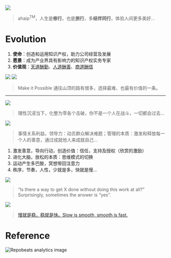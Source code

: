

![](https://github.com/ipr9/ipr9/assets/163503847/1a31f258-954d-40cb-9fe4-5af193819957)
> ahaip<sup>TM</sup>，人生是**修行**，也是**旅行**，多**结伴同行**，体验人间更多美好...

# Evolution

1. **使命**：创造和运用知识产权，助力公司经营及发展
2. **愿景**：成为产业界具有影响力的知识产权实务专家
3. **价值观**：<ins>天道酬勤</ins>、<ins>人道酬善</ins>、<ins>商道酬信</ins>

![](https://github.com/ipr9/ipr9/assets/163503847/b2687fda-2b10-4357-9ade-4d48a61916a7)
![](https://github.com/ipr9/ipr9/assets/163503847/8b7e1a6f-b4e6-4fbe-9eeb-db4e664a696d)
> Make it Possible 通往山顶的路有很多，选择最难、也最有价值的一条。

---

![](https://github.com/user-attachments/assets/d938fa15-c760-4cfe-9ebd-00846b584303)
> 理性沉浸当下，化整为零各个击破，你不是一个人在战斗，一切都会过去...

![](https://github.com/user-attachments/assets/85ea495e-5ef6-4c19-817b-c3276596c09c)
> 事情关系利益，领导力：动员群众解决难题；管理的本质：激发和释放每一个人的善意，通过成就他人来成就自己...


1. 激发善意，导向行动，创造价值：信任，支持及授权（欣赏的激励）
2. 进化大脑，放松的本质：思维模式的切换
3. 运动产生多巴胺，冥想带回注意力
4. 秩序，节奏，人性，少就是多，快就是慢...

![](https://github.com/user-attachments/assets/fbf9585f-f8ce-49de-b59b-bf034089f09e)
>  “Is there a way to get X done without doing this work at all?” Surprisingly, sometimes the answer is “yes”.

![](https://github.com/user-attachments/assets/23ab9563-5c4d-437b-9e36-3a62d45f02c0)
> [慢就是稳，稳就是快。Slow is smooth, smooth is fast.](https://www.navyseal.com/slow-is-smooth-smooth-is-fast/)

# Reference

![](https://repobeats.axiom.co/api/embed/33051853ccf6265eb7d31d271476fbb6ef9e95ef.svg "Repobeats analytics image")
